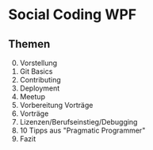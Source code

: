 # Social Coding WPF

## Themen
0. Vorstellung
1. Git Basics
2. Contributing
3. Deployment
4. Meetup
5. Vorbereitung Vorträge
6. Vorträge
7. Lizenzen/Berufseinstieg/Debugging
8. 10 Tipps aus "Pragmatic Programmer"
9. Fazit
